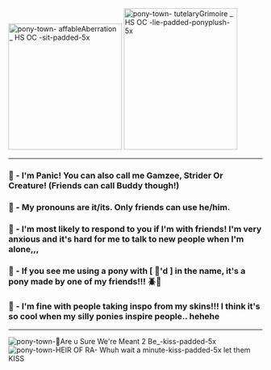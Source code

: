 
<img width="225" height="250" alt="pony-town-  affableAberration _ HS OC  -sit-padded-5x" src="https://github.com/user-attachments/assets/355abcda-832c-422a-a0c0-5adba357f701" />
<img width="225" height="280" alt="pony-town-  tutelaryGrimoire _ HS OC  -lie-padded-ponyplush-5x" src="https://github.com/user-attachments/assets/50fcdd2a-bd84-4ab9-bba8-ba9f79c05ab1" />

----------------------
### 💜 - I'm Panic! You can also call me Gamzee, Strider Or Creature! (Friends can call Buddy though!)

### 💚 -  My pronouns are it/its. Only friends can use he/him.

### 💜 - I'm most likely to respond to you if I'm with friends! I'm very anxious and it's hard for me to talk to new people when I'm alone,,,

### 💚 - If you see me using a pony with [ 🎁'd ] in the name, it's a pony made by one of my friends!!! 🪲🦌

### 💜 - I'm fine with people taking inspo from my skins!!! I think it's so cool when my silly ponies inspire people.. hehehe
----------------------

![pony-town-🎵Are u Sure We're Meant 2 Be_-kiss-padded-5x](https://github.com/user-attachments/assets/b78a7b62-f0d9-4424-8ab7-fc19d229e509)
![pony-town-HEIR OF RA- Whuh wait a minute-kiss-padded-5x](https://github.com/user-attachments/assets/a15e54cf-af17-48d2-a6a4-ed056b47ce2d)
let them KISS
